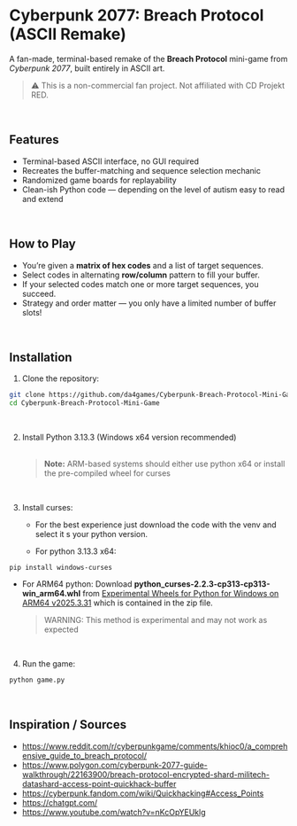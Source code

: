 # Cyberpunk 2077: Breach Protocol (ASCII Remake)
A fan-made, terminal-based remake of the **Breach Protocol** mini-game from *Cyberpunk 2077*, built entirely in ASCII art.

> ⚠️ This is a non-commercial fan project. Not affiliated with CD Projekt RED.
<br>

## Features
- Terminal-based ASCII interface, no GUI required
- Recreates the buffer-matching and sequence selection mechanic
- Randomized game boards for replayability
- Clean-ish Python code — depending on the level of autism easy to read and extend
<br>

## How to Play
- You’re given a **matrix of hex codes** and a list of target sequences.
- Select codes in alternating **row/column** pattern to fill your buffer.
- If your selected codes match one or more target sequences, you succeed.
- Strategy and order matter — you only have a limited number of buffer slots!
<br>

## Installation
1. Clone the repository:
```bash
git clone https://github.com/da4games/Cyberpunk-Breach-Protocol-Mini-Game
cd Cyberpunk-Breach-Protocol-Mini-Game
```
<br>

2. Install Python 3.13.3 (Windows x64 version recommended)  <br><br>
   > **Note:** ARM-based systems should either use python x64 or install the pre-compiled wheel for curses  
<br>

3. Install curses:
   - For the best experience just download the code with the venv and select it s your python version.
     
   - For python 3.13.3 x64:
```console
pip install windows-curses
```
   - For ARM64 python:
      Download **python_curses-2.2.3-cp313-cp313-win_arm64.whl** from [Experimental Wheels for Python for Windows on ARM64 v2025.3.31](https://github.com/cgohlke/win_arm64-wheels/releases/tag/v2025.3.31) which is contained in the zip file.
     
     > WARNING: This method is experimental and may not work as expected
<br>
 
4. Run the game:
```bash
python game.py
```
<br>

## Inspiration / Sources
- https://www.reddit.com/r/cyberpunkgame/comments/khioc0/a_comprehensive_guide_to_breach_protocol/
- https://www.polygon.com/cyberpunk-2077-guide-walkthrough/22163900/breach-protocol-encrypted-shard-militech-datashard-access-point-quickhack-buffer
- https://cyberpunk.fandom.com/wiki/Quickhacking#Access_Points
- https://chatgpt.com/
- https://www.youtube.com/watch?v=nKcOpYEUklg
